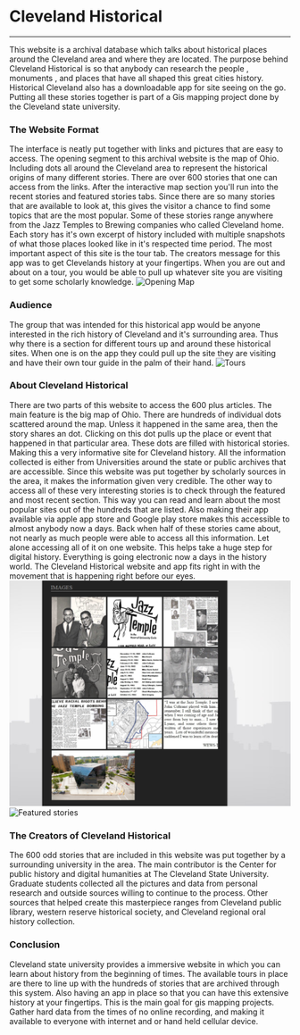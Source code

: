 # Cleveland Historical
***
This website is a archival database which talks about historical places around the Cleveland area  and  where  they are located. The  purpose behind Cleveland  Historical  is  so that anybody can research the people ,  monuments  ,  and  places that have  all shaped this  great cities history.  Historical  Cleveland  also  has  a downloadable app  for site  seeing  on  the go. Putting  all these stories together is  part  of a Gis mapping project done by the Cleveland  state university. 

### The  Website Format
The interface  is neatly put together with links and pictures that are  easy to access.  The opening segment  to this  archival website is  the map of Ohio. Including dots all around the Cleveland  area  to represent  the historical  origins  of many  different stories.  There  are  over 600 stories  that one can  access  from the links. After the  interactive  map section you'll  run into  the  recent  stories  and  featured  stories tabs.  Since  there  are  so many  stories  that  are  available  to  look  at,  this gives the  visitor a chance to find some topics  that are  the most popular.  Some of these stories range anywhere from  the Jazz Temples to Brewing  companies  who called  Cleveland home.  Each story has it's own excerpt  of history included  with  multiple  snapshots  of what those places looked like in it's  respected time period. The  most important aspect of this site is  the tour tab. The creators message for this app  was to get Clevelands history  at your fingertips. When you are out and  about on  a tour, you would be able to pull up  whatever site you are visiting  to get some scholarly knowledge.
![Opening Map](images/BryceB2.PNG "CLE Historical")

### Audience
The  group that  was intended for this historical  app would  be anyone interested  in the rich history of Cleveland  and  it's surrounding area. Thus why there is a section for  different  tours  up and  around these historical  sites. When  one  is on the app they  could  pull  up the  site  they  are visiting and have their own tour guide in the palm of  their  hand.
![Tours](images/BryceB4.PNG "CLE Historical")

### About Cleveland Historical 
There are  two parts of this website to  access  the  600  plus  articles. The  main  feature  is  the  big  map of  Ohio.  There are hundreds of individual dots scattered around the map. Unless it  happened in the same  area, then the  story  shares an  dot.  Clicking  on this  dot  pulls up the place  or  event that happened in  that particular  area. These  dots  are  filled  with  historical stories.  Making this a  very informative site for  Cleveland history. All the information  collected is either from  Universities around  the state or public  archives that  are  accessible. Since this  website  was put together by scholarly sources in the  area,  it makes the  information  given  very credible. The other way to access all of these very interesting  stories is to check through the  featured and most recent section. This way you can read and learn about the most popular sites out of the hundreds that are listed. Also  making their  app  available  via apple app  store  and  Google  play store  makes this  accessible to almost anybody now a days. Back  when  half  of  these  stories came  about,  not nearly as  much people  were able to access all this information.  Let alone  accessing  all of it on one website. This helps  take a huge step  for digital history. Everything  is going electronic   now a days in the history world. The Cleveland  Historical  website and app fits right in with the movement that is happening right before our eyes. 
![Pictures](images/Brooks1.PNG "CLE Historical")
![Featured stories](images/BryceB1 "CLE Historical")

### The Creators of Cleveland Historical 
The 600 odd stories that are included in this website was put together by a surrounding university in the area. The main contributor is the Center for public history and digital humanities  at The Cleveland State University. Graduate students collected all the pictures and  data from personal research and outside sources willing to continue to the process.  Other sources that helped create this masterpiece ranges from Cleveland public library, western reserve historical society,  and  Cleveland regional  oral history collection. 

### Conclusion
Cleveland state university provides a immersive website in  which  you  can  learn about history from the beginning  of times.  The available tours in place are there to line  up with the hundreds of stories that are archived through this  system.  Also having an app in place so that you can have this extensive history at  your fingertips.  This is the main goal for gis mapping  projects. Gather hard data from the times of no online recording, and making it  available  to  everyone with  internet and  or hand held cellular device.
